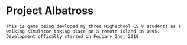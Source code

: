 # Project Albatross

	This is game being devloped my three Highschool CS V students as a walking simulator taking place on a remote island in 1995. 
	Development offically started on Feubary 2nd, 2018

